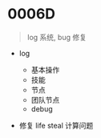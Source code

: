 # 0006D

> log 系统, bug 修复

+ log
    + 基本操作
    + 技能
    + 节点
    + 团队节点
    + debug

+ 修复 life steal 计算问题
